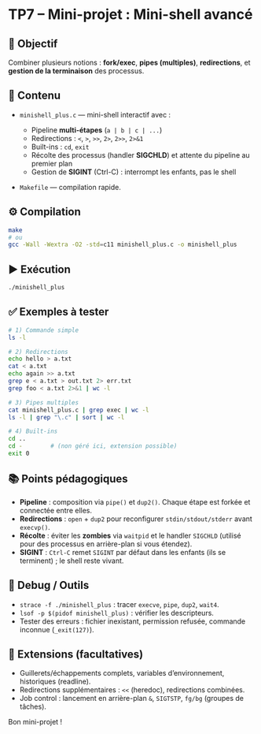 # TP7 – Mini-projet : Mini-shell avancé

## 🎯 Objectif
Combiner plusieurs notions : **fork/exec**, **pipes (multiples)**, **redirections**, et **gestion de la terminaison** des processus.

## 📁 Contenu
- `minishell_plus.c` — mini-shell interactif avec :
  - Pipeline **multi-étapes** (`a | b | c | ...`)
  - Redirections : `<`, `>`, `>>`, `2>`, `2>>`, `2>&1`
  - Built-ins : `cd`, `exit`
  - Récolte des processus (handler **SIGCHLD**) et attente du pipeline au premier plan
  - Gestion de **SIGINT** (Ctrl-C) : interrompt les enfants, pas le shell

- `Makefile` — compilation rapide.

## ⚙️ Compilation
```bash
make
# ou
gcc -Wall -Wextra -O2 -std=c11 minishell_plus.c -o minishell_plus
```

## ▶️ Exécution
```bash
./minishell_plus
```

## ✅ Exemples à tester
```bash
# 1) Commande simple
ls -l

# 2) Redirections
echo hello > a.txt
cat < a.txt
echo again >> a.txt
grep e < a.txt > out.txt 2> err.txt
grep foo < a.txt 2>&1 | wc -l

# 3) Pipes multiples
cat minishell_plus.c | grep exec | wc -l
ls -l | grep "\.c" | sort | wc -l

# 4) Built-ins
cd ..
cd -        # (non géré ici, extension possible)
exit 0
```

## 📚 Points pédagogiques
- **Pipeline** : composition via `pipe()` et `dup2()`. Chaque étape est forkée et connectée entre elles.
- **Redirections** : `open` + `dup2` pour reconfigurer `stdin/stdout/stderr` avant `execvp()`.
- **Récolte** : éviter les **zombies** via `waitpid` et le handler `SIGCHLD` (utilisé pour des processus en arrière-plan si vous étendez).
- **SIGINT** : `Ctrl-C` remet `SIGINT` par défaut dans les enfants (ils se terminent) ; le shell reste vivant.

## 🧪 Debug / Outils
- `strace -f ./minishell_plus` : tracer `execve`, `pipe`, `dup2`, `wait4`.
- `lsof -p $(pidof minishell_plus)` : vérifier les descripteurs.
- Tester des erreurs : fichier inexistant, permission refusée, commande inconnue (`_exit(127)`).

## 🚀 Extensions (facultatives)
- Guillerets/échappements complets, variables d’environnement, historiques (readline).
- Redirections supplémentaires : `<<` (heredoc), redirections combinées.
- Job control : lancement en arrière-plan `&`, `SIGTSTP`, `fg/bg` (groupes de tâches).

Bon mini-projet !
